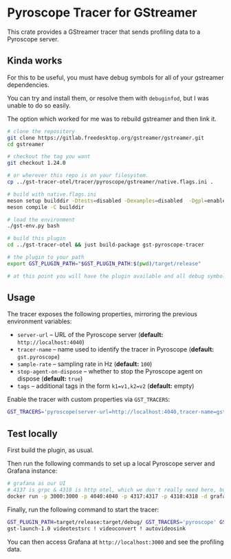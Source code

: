 # Pyroscope Tracer for GStreamer

This crate provides a GStreamer tracer that sends profiling data to a Pyroscope server.

## Kinda works

For this to be useful, you must have debug symbols for all of your gstreamer dependencies.

You can try and install them, or resolve them with `debuginfod`, but I was unable to do so easily.

The option which worked for me was to rebuild gstreamer and then link it.

```bash
# clone the repository
git clone https://gitlab.freedesktop.org/gstreamer/gstreamer.git
cd gstreamer

# checkout the tag you want
git checkout 1.24.0

# or wherever this repo is on your filesystem.
cp ../gst-tracer-otel/tracer/pyroscope/gstreamer/native.flags.ini .

# build with native.flags.ini
meson setup builddir -Dtests=disabled -Dexamples=disabled  -Dgpl=enabled --buildtype=debugoptimized -Dstrip=false --native-file native.flags.ini
meson compile -C builddir

# load the environment
./gst-env.py bash

# build this plugin
cd ../gst-tracer-otel && just build-package gst-pyroscope-tracer

# the plugin to your path
export GST_PLUGIN_PATH="$GST_PLUGIN_PATH:$(pwd)/target/release"

# at this point you will have the plugin available and all debug symbols in gstreamer.
```

## Usage

The tracer exposes the following properties, mirroring the previous environment variables:

- `server-url` – URL of the Pyroscope server (**default:** `http://localhost:4040`)
- `tracer-name` – name used to identify the tracer in Pyroscope (**default:** `gst.pyroscope`)
- `sample-rate` – sampling rate in Hz (**default:** `100`)
- `stop-agent-on-dispose` – whether to stop the Pyroscope agent on dispose (**default:** `true`)
- `tags` – additional tags in the form `k1=v1,k2=v2` (**default:** empty)

Enable the tracer with custom properties via `GST_TRACERS`:

```bash
GST_TRACERS='pyroscope(server-url=http://localhost:4040,tracer-name=gst.pyroscope,sample-rate=100,stop-agent-on-dispose=true,tags="k1=v1")'
```

## Test locally

First build the plugin, as usual.

Then run the following commands to set up a local Pyroscope server and Grafana instance:

```bash
# grafana as our UI
# 4137 is grpc & 4318 is http otel, which we don't really need here, but kept for consistency
docker run -p 3000:3000 -p 4040:4040 -p 4317:4317 -p 4318:4318 -d grafana/otel-lgtm
```

Finally, run the following command to start the tracer:

```bash
GST_PLUGIN_PATH=target/release:target/debug/ GST_TRACERS='pyroscope' GST_DEBUG=GST_TRACER:5,pyroscope:6 \
gst-launch-1.0 videotestsrc ! videoconvert ! autovideosink
```

You can then access Grafana at `http://localhost:3000` and see the profiling data.
